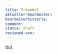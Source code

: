 ```yaml
---
title: Präambel
aktueller-bearbeiter:
bearbeiterhistorie:
comment:
status: draft
reviewed-von:
---
```


tbd

<!--

Die TH Köln gehört bundesweit zu den Pionieren innovativer Hochschulbildung und realisiert mit »Code & Context« ein neues, innovatives Studienangebot im Bereich der exzellenten und praxisnahen Ausbildung von Softwareentwickler\*innen, welches die regionale Bedarfslage adressiert.

Unter dem Arbeitstitel »Code & Context – Exploratives Bachelorstudium in digitaler Praxiswerkstatt« wird ein interdisziplinärer Informatik-Bachelorstudiengang mit Werkstattcharakter entwickelt, der die Themen Informatik, Design und soziale Innovation vereint. Im Fokus stehen Kompetenzen der Bereiche Coding, Design, Digitalisierung und Gründung. Dabei werden digitale Systeme ganzheitlich und über Fachgrenzen hinweg konzipiert und realisiert. 

Im Studiengang »Code & Context« werden fachlich versierte, kreative Persönlichkeiten mit kritischer Haltung, starkem Gestaltungswillen, technischem Verständnis und sozialem Verantwortungsbewusstsein ausgebildet, die als Gestalter*innen von Digitalisierungsthemen und digitaler Transformation tätig sein werden. Vom ersten Tag an beschäftigen sich die Studierenden mit der Entwicklung, der Gestaltung und der Umsetzung innovativer Technologien, Produkte und Services. An einem Standort in kreativer Lern- und Lehrumgebung mit viel Platz zum Ausprobieren können sie explorativ denken und gestalten. Prototyping ist dabei mehr als nur ein Mittel zum Zweck. Coding bedeutet für die Studierenden eine Auseinandersetzung mit aktuellen Themen der Digitalisierung (bspw. Internet der Dinge, künstliche Intelligenz, Mensch-Maschine-Interaktion, Coded Society) unter Anwendung von agilen Methoden wie Design Thinking und Prototyping.

Als Lern-Coaches, Guides und Mentor\*innen bringen Expert\*innen aus Firmen, Start-ups und Agenturen sowie Professor\*innen aus verschiedenen Disziplinen zukünftige, relevante und spannende Frage- und Problemstellungen in die Lehre ein. Der Studiengang unterscheidet sich von klassischen Informatik-Studiengängen zum einen durch einen konsequenten Fokus auf relevante Kompetenzen zur Konzeption digitaler Produkte, und zum anderen durch ein projektorientiertes Curriculum in den drei Phasen »Explore«, »Make« und »Launch«, das sich am Produktlebenszyklus orientiert.

Der Start des Studiengangs ist für das Wintersemester 2019/2020 vorgesehen. Es sollen 60 Studierende pro Studienjahr jeweils zum Wintersemester aufgenommen werden.

-->
